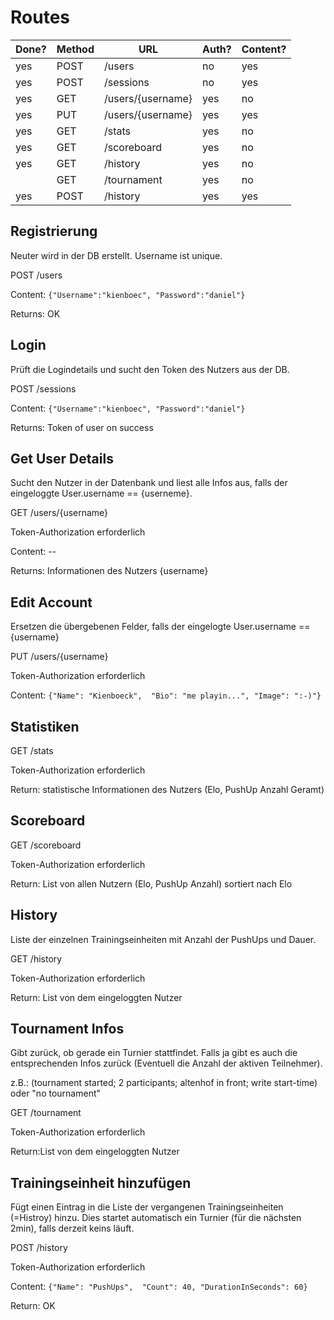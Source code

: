 # Routes

|Done?|Method|URL|Auth?|Content?|
|---|---|---|---|---|
|yes|POST|/users|no|yes|
|yes|POST|/sessions|no|yes|
|yes|GET|/users/{username}|yes|no|
|yes|PUT|/users/{username}|yes|yes|
|yes|GET|/stats|yes|no|
|yes|GET|/scoreboard|yes|no|
|yes|GET|/history|yes|no|
| |GET|/tournament|yes|no|
|yes|POST|/history|yes|yes|

## Registrierung

Neuter wird in der DB erstellt. Username ist unique.

POST /users

Content: `{"Username":"kienboec", "Password":"daniel"}`

Returns: OK

## Login

Prüft die Logindetails und sucht den Token des Nutzers aus der DB.

POST /sessions

Content: `{"Username":"kienboec", "Password":"daniel"}`

Returns: Token of user on success

## Get User Details

Sucht den Nutzer in der Datenbank und liest alle Infos aus, falls der eingeloggte User.username == {userneme}.

GET /users/{username}

Token-Authorization erforderlich

Content: --

Returns: Informationen des Nutzers {username}

## Edit Account

Ersetzen die übergebenen Felder, falls der eingelogte User.username == {username}

PUT /users/{username}

Token-Authorization erforderlich

Content: `{"Name": "Kienboeck",  "Bio": "me playin...", "Image": ":-)"}`

## Statistiken

GET /stats

Token-Authorization erforderlich

Return: statistische Informationen des Nutzers (Elo, PushUp Anzahl Geramt)

## Scoreboard

GET /scoreboard

Token-Authorization erforderlich

Return: List<Statistiken> von allen Nutzern (Elo, PushUp Anzahl) sortiert nach Elo

## History

Liste der einzelnen Trainingseinheiten mit Anzahl der PushUps und Dauer.

GET /history

Token-Authorization erforderlich

Return: List<Trainings> von dem eingeloggten Nutzer

## Tournament Infos

Gibt zurück, ob gerade ein Turnier stattfindet. Falls ja gibt es auch die entsprechenden Infos zurück (Eventuell die
Anzahl der aktiven Teilnehmer).

z.B.:
(tournament started; 2 participants; altenhof in front; write start-time)
oder "no tournament"

GET /tournament

Token-Authorization erforderlich

Return:List<tournament> von dem eingeloggten Nutzer

## Trainingseinheit hinzufügen

Fügt einen Eintrag in die Liste der vergangenen Trainingseinheiten (=Histroy) hinzu. Dies startet automatisch ein
Turnier (für die nächsten 2min), falls derzeit keins läuft.

POST /history

Token-Authorization erforderlich

Content: `{"Name": "PushUps",  "Count": 40, "DurationInSeconds": 60}`

Return: OK

##  